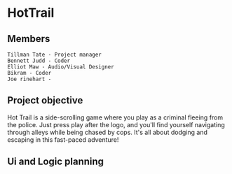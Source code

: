 # HotTrail

## Members
    Tillman Tate - Project manager
    Bennett Judd - Coder
    Elliot Maw - Audio/Visual Designer
    Bikram - Coder
    Joe rinehart - 
    
## Project objective
Hot Trail is a side-scrolling game where you play as a criminal fleeing from the police.
Just press play after the logo, and you'll find yourself navigating through alleys while being chased by cops.
It's all about dodging and escaping in this fast-paced adventure!
## Ui and Logic planning

